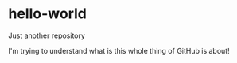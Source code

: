# hello-world
Just another repository

I'm trying to understand what is this whole thing of GitHub is about!
